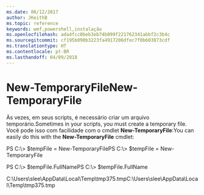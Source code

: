 ```yaml
---
ms.date: 06/12/2017
author: JKeithB
ms.topic: reference
keywords: wmf,powershell,instalação
ms.openlocfilehash: ada4fcc0beb3eb74b099f221762341abbf2c3b4c
ms.sourcegitcommit: cf195b090b3223fa4917206dfec7f0b603873cdf
ms.translationtype: HT
ms.contentlocale: pt-BR
ms.lasthandoff: 04/09/2018
---
```

# <a name="new-temporaryfile"></a><span data-ttu-id="bb5e4-102">New-TemporaryFile</span><span class="sxs-lookup"><span data-stu-id="bb5e4-102">New-TemporaryFile</span></span>
<span data-ttu-id="bb5e4-103">Às vezes, em seus scripts, é necessário criar um arquivo temporário.</span><span class="sxs-lookup"><span data-stu-id="bb5e4-103">Sometimes in your scripts, you must create a temporary file.</span></span> <span data-ttu-id="bb5e4-104">Você pode isso com facilidade com o cmdlet **New-TemporaryFile**:</span><span class="sxs-lookup"><span data-stu-id="bb5e4-104">You can easily do this with the **New-TemporaryFile** cmdlet:</span></span>

<span data-ttu-id="bb5e4-105">PS C:\\&gt; $tempFile = New-TemporaryFile</span><span class="sxs-lookup"><span data-stu-id="bb5e4-105">PS C:\\&gt; $tempFile = New-TemporaryFile</span></span>

<span data-ttu-id="bb5e4-106">PS C:\\&gt; $tempFile.FullName</span><span class="sxs-lookup"><span data-stu-id="bb5e4-106">PS C:\\&gt; $tempFile.FullName</span></span>

<span data-ttu-id="bb5e4-107">C:\\Users\\slee\\AppData\\Local\\Temp\\tmp375.tmp</span><span class="sxs-lookup"><span data-stu-id="bb5e4-107">C:\\Users\\slee\\AppData\\Local\\Temp\\tmp375.tmp</span></span>